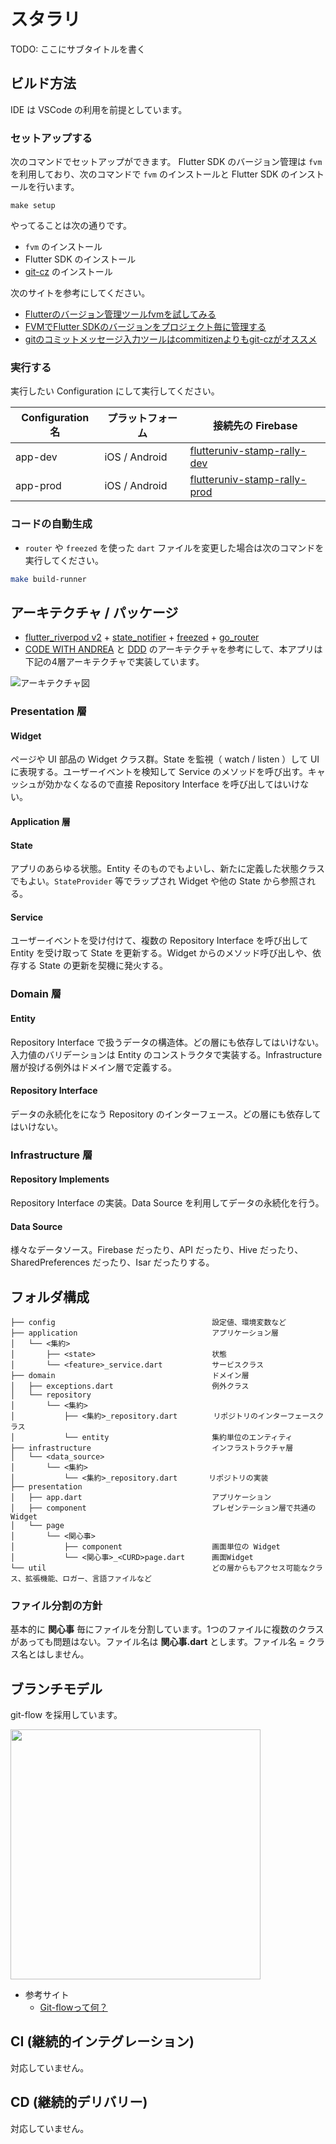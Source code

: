 # スタラリ

TODO: ここにサブタイトルを書く

## ビルド方法

IDE は VSCode の利用を前提としています。

### セットアップする

次のコマンドでセットアップができます。
Flutter SDK のバージョン管理は `fvm` を利用しており、次のコマンドで `fvm` のインストールと Flutter SDK のインストールを行います。

```
make setup
```

やってることは次の通りです。

- `fvm` のインストール
- Flutter SDK のインストール
- [git-cz](https://github.com/streamich/git-cz) のインストール

次のサイトを参考にしてください。
- [Flutterのバージョン管理ツールfvmを試してみる](https://qiita.com/Slowhand0309/items/0767abee120fcb3ba0b4)
- [FVMでFlutter SDKのバージョンをプロジェクト毎に管理する](https://zenn.dev/riscait/articles/flutter-version-management)
- [gitのコミットメッセージ入力ツールはcommitizenよりもgit-czがオススメ](https://zenn.dev/ttskch/articles/a998c125756ab6)

### 実行する

実行したい Configuration にして実行してください。

Configuration 名|プラットフォーム|接続先の Firebase
--|--|--
app-dev|iOS / Android|[flutteruniv-stamp-rally-dev](https://console.firebase.google.com/u/1/project/flutteruniv-stamp-rally-dev/overview)
app-prod|iOS / Android|[flutteruniv-stamp-rally-prod](https://console.firebase.google.com/u/1/project/flutteruniv-stamp-rally-prod/overview)

### コードの自動生成

- `router` や `freezed` を使った `dart` ファイルを変更した場合は次のコマンドを実行してください。

```bash
make build-runner
```

## アーキテクチャ / パッケージ

- [flutter_riverpod v2](https://pub.dev/packages/flutter_riverpod) + [state_notifier](https://pub.dev/packages/state_notifier) + [freezed](https://pub.dev/packages/freezed) + [go_router](https://pub.dev/packages/go_router)
- [CODE WITH ANDREA](https://codewithandrea.com/articles/flutter-app-architecture-riverpod-introduction/) と [DDD](https://little-hands.hatenablog.com/entry/2018/12/10/ddd-architecture) のアーキテクチャを参考にして、本アプリは下記の4層アーキテクチャで実装しています。

![アーキテクチャ図](https://user-images.githubusercontent.com/13707135/199193570-3417e7b9-3d6e-4d5a-ad0e-c02e5330c4e7.jpg)

### Presentation 層

#### Widget

ページや UI 部品の Widget クラス群。State を監視（ watch / listen ）して UI に表現する。ユーザーイベントを検知して Service のメソッドを呼び出す。キャッシュが効かなくなるので直接 Repository Interface を呼び出してはいけない。

#### Application 層

#### State

アプリのあらゆる状態。Entity そのものでもよいし、新たに定義した状態クラスでもよい。`StateProvider` 等でラップされ Widget や他の State から参照される。

#### Service

ユーザーイベントを受け付けて、複数の Repository Interface を呼び出して Entity を受け取って State を更新する。Widget からのメソッド呼び出しや、依存する State の更新を契機に発火する。

### Domain 層

#### Entity

Repository Interface で扱うデータの構造体。どの層にも依存してはいけない。入力値のバリデーションは Entity のコンストラクタで実装する。Infrastructure 層が投げる例外はドメイン層で定義する。

#### Repository Interface

データの永続化をになう Repository のインターフェース。どの層にも依存してはいけない。

### Infrastructure 層

#### Repository Implements

Repository Interface の実装。Data Source を利用してデータの永続化を行う。

#### Data Source

様々なデータソース。Firebase だったり、API だったり、Hive だったり、SharedPreferences だったり、Isar だったりする。

## フォルダ構成

```  
├── config                                   設定値、環境変数など
├── application                              アプリケーション層
│   └── <集約>
│       ├── <state>                          状態
│       └── <feature>_service.dart           サービスクラス
├── domain                                   ドメイン層
│   ├── exceptions.dart                      例外クラス
│   └── repository
│       └── <集約>
│           ├── <集約>_repository.dart        リポジトリのインターフェースクラス
│           └── entity                       集約単位のエンティティ
├── infrastructure                           インフラストラクチャ層
│   └── <data_source>
│       └── <集約>
│           └── <集約>_repository.dart       リポジトリの実装
├── presentation
│   ├── app.dart                             アプリケーション
│   ├── component                            プレゼンテーション層で共通の Widget
│   └── page
│       └── <関心事>
│           ├── component                    画面単位の Widget
│           └── <関心事>_<CURD>page.dart      画面Widget
└── util                                     どの層からもアクセス可能なクラス、拡張機能、ロガー、言語ファイルなど
```

### ファイル分割の方針

基本的に **関心事** 毎にファイルを分割しています。1つのファイルに複数のクラスがあっても問題はない。ファイル名は **関心事.dart** とします。ファイル名 = クラス名とはしません。


## ブランチモデル

git-flow を採用しています。

<img src="https://qiita-user-contents.imgix.net/https%3A%2F%2Fqiita-image-store.s3.amazonaws.com%2F0%2F53309%2F06140121-a0b6-427f-c149-6858c149738e.png?ixlib=rb-4.0.0&auto=format&gif-q=60&q=75&w=1400&fit=max&s=e54e831191e127e8ec6ed4425c7dfe86" width=400>

- 参考サイト
  - [Git-flowって何？](https://qiita.com/KosukeSone/items/514dd24828b485c69a05)


## CI (継続的インテグレーション)

対応していません。

## CD (継続的デリバリー)

対応していません。

